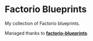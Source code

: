 Factorio Blueprints
===================

My collection of Factorio blueprints.

Managed thanks to **[factorio-blueprints](https://github.com/pierre-dejoue/factorio-blueprints)**.
                            